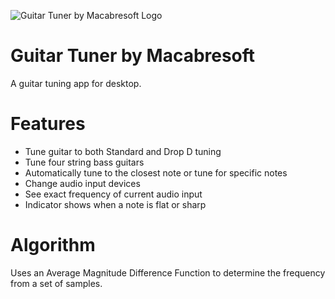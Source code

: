 ![Guitar Tuner by Macabresoft Logo](Icon/icon128.png "Guitar Tuner by Macabresoft Logo")

# Guitar Tuner by Macabresoft

A guitar tuning app for desktop.

# Features

* Tune guitar to both Standard and Drop D tuning
* Tune four string bass guitars
* Automatically tune to the closest note or tune for specific notes
* Change audio input devices
* See exact frequency of current audio input
* Indicator shows when a note is flat or sharp

# Algorithm

Uses an Average Magnitude Difference Function to determine the frequency from a set of samples.